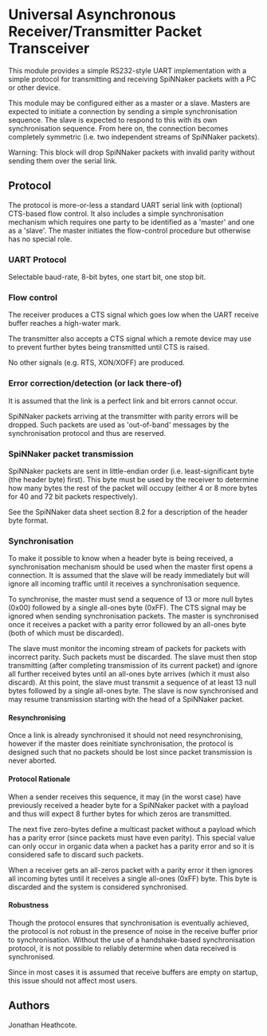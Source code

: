 Universal Asynchronous Receiver/Transmitter Packet Transceiver
==============================================================

This module provides a simple RS232-style UART implementation with a simple
protocol for transmitting and receiving SpiNNaker packets with a PC or other
device.

This module may be configured either as a master or a slave. Masters are
expected to initiate a connection by sending a simple synchronisation sequence.
The slave is expected to respond to this with its own synchronisation sequence.
From here on, the connection becomes completely symmetric (i.e. two independent
streams of SpiNNaker packets).

Warning: This block will drop SpiNNaker packets with invalid parity without
sending them over the serial link.


Protocol
--------

The protocol is more-or-less a standard UART serial link with (optional)
CTS-based flow control. It also includes a simple synchronisation mechanism
which requires one party to be identified as a 'master' and one as a 'slave'.
The master initiates the flow-control procedure but otherwise has no special
role.

### UART Protocol

Selectable baud-rate, 8-bit bytes, one start bit, one stop bit.

### Flow control

The receiver produces a CTS signal which goes low when the UART receive buffer
reaches a high-water mark.

The transmitter also accepts a CTS signal which a remote device may use to
prevent further bytes being transmitted until CTS is raised.

No other signals (e.g. RTS, XON/XOFF) are produced.

### Error correction/detection (or lack there-of)

It is assumed that the link is a perfect link and bit errors cannot occur.

SpiNNaker packets arriving at the transmitter with parity errors will be
dropped. Such packets are used as 'out-of-band' messages by the synchronisation
protocol and thus are reserved.

### SpiNNaker packet transmission

SpiNNaker packets are sent in little-endian order (i.e. least-significant byte
(the header byte) first). This byte must be used by the receiver to determine
how many bytes the rest of the packet will occupy (either 4 or 8 more bytes for
40 and 72 bit packets respectively).

See the SpiNNaker data sheet section 8.2 for a description of the header byte
format.

### Synchronisation

To make it possible to know when a header byte is being received, a
synchronisation mechanism should be used when the master first opens a
connection. It is assumed that the slave will be ready immediately but will
ignore all incoming traffic until it receives a synchronisation sequence.

To synchronise, the master must send a sequence of 13 or more null bytes (0x00)
followed by a single all-ones byte (0xFF). The CTS signal may be ignored when
sending synchronisation packets.  The master is synchronised once it receives a
packet with a parity error followed by an all-ones byte (both of which must be
discarded).

The slave must monitor the incoming stream of packets for packets with incorrect
parity. Such packets must be discarded. The slave must then stop transmitting
(after completing transmission of its current packet) and ignore all further
received bytes until an all-ones byte arrives (which it must also discard). At
this point, the slave must transmit a sequence of at least 13 null bytes
followed by a single all-ones byte. The slave is now synchronised and may resume
transmission starting with the head of a SpiNNaker packet.

#### Resynchronising

Once a link is already synchronised it should not need resynchronising, however
if the master does reinitiate synchronisation, the protocol is designed such
that no packets should be lost since packet transmission is never aborted.

#### Protocol Rationale

When a sender receives this sequence, it may (in the worst case) have previously
received a header byte for a SpiNNaker packet with a payload and thus will
expect 8 further bytes for which zeros are transmitted.

The next five zero-bytes define a multicast packet without a payload which has a
parity error (since packets must have even parity). This special value can only
occur in organic data when a packet has a parity error and so it is considered
safe to discard such packets.

When a receiver gets an all-zeros packet with a parity error it then ignores all
incoming bytes until it receives a single all-ones (0xFF) byte. This byte is
discarded and the system is considered synchronised.

#### Robustness

Though the protocol ensures that synchronisation is eventually achieved, the
protocol is not robust in the presence of noise in the receive buffer prior to
synchronisation. Without the use of a handshake-based synchronisation protocol,
it is not possible to reliably determine when data received is synchronised.

Since in most cases it is assumed that receive buffers are empty on startup,
this issue should not affect most users.

Authors
-------

Jonathan Heathcote.

